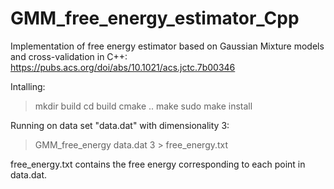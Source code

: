 # GMM_free_energy_estimator_Cpp

Implementation of free energy estimator based on Gaussian Mixture models and cross-validation in C++:
https://pubs.acs.org/doi/abs/10.1021/acs.jctc.7b00346

Intalling:
> mkdir build
> cd build
> cmake ..
> make
> sudo make install

Running on data set "data.dat" with dimensionality 3:
> GMM_free_energy data.dat 3 > free_energy.txt

free_energy.txt contains the free energy corresponding to each point in data.dat.
